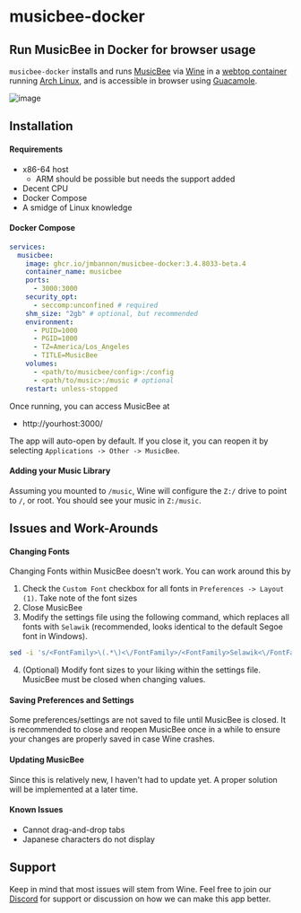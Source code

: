 # musicbee-docker
## Run MusicBee in Docker for browser usage

`musicbee-docker` installs and runs
[MusicBee](https://www.getmusicbee.com/)
via
[Wine](https://www.winehq.org/)
in a
[webtop container](https://docs.linuxserver.io/images/docker-webtop)
running
[Arch Linux](https://archlinux.org/),
and is accessible in browser using
[Guacamole](https://guacamole.apache.org/).

![image](https://user-images.githubusercontent.com/10107080/215308172-1c91aa40-b97a-4163-8716-fd333d07bda5.png)

## Installation
#### Requirements
- x86-64 host
  - ARM should be possible but needs the support added
- Decent CPU
- Docker Compose
- A smidge of Linux knowledge

#### Docker Compose
```yaml
services:
  musicbee:
    image: ghcr.io/jmbannon/musicbee-docker:3.4.8033-beta.4
    container_name: musicbee
    ports:
      - 3000:3000
    security_opt:
      - seccomp:unconfined # required
    shm_size: "2gb" # optional, but recommended
    environment:
      - PUID=1000
      - PGID=1000
      - TZ=America/Los_Angeles
      - TITLE=MusicBee
    volumes:
      - <path/to/musicbee/config>:/config
      - <path/to/music>:/music # optional
    restart: unless-stopped
```

Once running, you can access MusicBee at
- http://yourhost:3000/

The app will auto-open by default. If you close it, you can reopen it by selecting `Applications -> Other -> MusicBee`.

#### Adding your Music Library 
Assuming you mounted to `/music`, Wine will configure the `Z:/` drive to point to `/`, or root. You should see your music in `Z:/music`.

## Issues and Work-Arounds
#### Changing Fonts
Changing Fonts within MusicBee doesn't work. You can work around this by
1. Check the `Custom Font` checkbox for all fonts in `Preferences -> Layout (1)`. Take note of the font sizes
2. Close MusicBee
3. Modify the settings file using the following command, which replaces all fonts with `Selawik` (recommended, looks identical to the default Segoe font in Windows).
```bash
sed -i 's/<FontFamily>\(.*\)<\/FontFamily>/<FontFamily>Selawik<\/FontFamily>/g' /config/MusicBee/AppData/MusicBee3Settings.ini
```
4. (Optional) Modify font sizes to your liking within the settings file. MusicBee must be closed when changing values.

#### Saving Preferences and Settings
Some preferences/settings are not saved to file until MusicBee is closed. It is recommended to close and reopen MusicBee once in a while to ensure your changes are properly saved in case Wine crashes.

#### Updating MusicBee
Since this is relatively new, I haven't had to update yet. A proper solution will be implemented at a later time.

#### Known Issues
- Cannot drag-and-drop tabs
- Japanese characters do not display

## Support
Keep in mind that most issues will stem from Wine. Feel free to join our
[Discord](https://discord.gg/qV3p8gzP)
for support or discussion on how we can make this app better.
